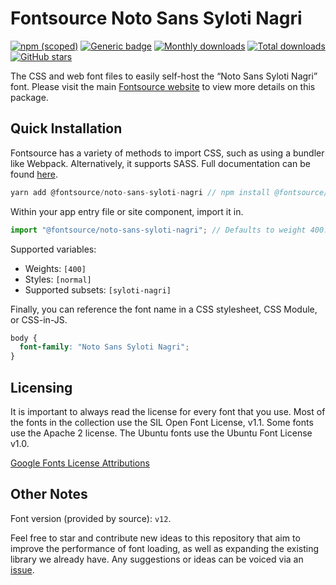 # Fontsource Noto Sans Syloti Nagri

[![npm (scoped)](https://img.shields.io/npm/v/@fontsource/noto-sans-syloti-nagri?color=brightgreen)](https://www.npmjs.com/package/@fontsource/noto-sans-syloti-nagri) [![Generic badge](https://img.shields.io/badge/fontsource-passing-brightgreen)](https://github.com/fontsource/fontsource) [![Monthly downloads](https://badgen.net/npm/dm/@fontsource/noto-sans-syloti-nagri)](https://github.com/fontsource/fontsource) [![Total downloads](https://badgen.net/npm/dt/@fontsource/noto-sans-syloti-nagri)](https://github.com/fontsource/fontsource) [![GitHub stars](https://img.shields.io/github/stars/fontsource/fontsource.svg?style=social&label=Star)](https://github.com/fontsource/fontsource/stargazers)

The CSS and web font files to easily self-host the “Noto Sans Syloti Nagri” font. Please visit the main [Fontsource website](https://fontsource.org/fonts/noto-sans-syloti-nagri) to view more details on this package.

## Quick Installation

Fontsource has a variety of methods to import CSS, such as using a bundler like Webpack. Alternatively, it supports SASS. Full documentation can be found [here](https://fontsource.org/docs/introduction).

```javascript
yarn add @fontsource/noto-sans-syloti-nagri // npm install @fontsource/noto-sans-syloti-nagri
```

Within your app entry file or site component, import it in.

```javascript
import "@fontsource/noto-sans-syloti-nagri"; // Defaults to weight 400.
```

Supported variables:

- Weights: `[400]`
- Styles: `[normal]`
- Supported subsets: `[syloti-nagri]`

Finally, you can reference the font name in a CSS stylesheet, CSS Module, or CSS-in-JS.

```css
body {
  font-family: "Noto Sans Syloti Nagri";
}
```

## Licensing

It is important to always read the license for every font that you use.
Most of the fonts in the collection use the SIL Open Font License, v1.1. Some fonts use the Apache 2 license. The Ubuntu fonts use the Ubuntu Font License v1.0.

[Google Fonts License Attributions](https://fonts.google.com/attribution)

## Other Notes

Font version (provided by source): `v12`.

Feel free to star and contribute new ideas to this repository that aim to improve the performance of font loading, as well as expanding the existing library we already have. Any suggestions or ideas can be voiced via an [issue](https://github.com/fontsource/fontsource/issues).
